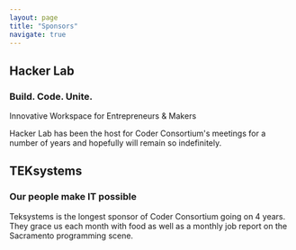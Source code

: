 ```yaml
---
layout: page
title: "Sponsors"
navigate: true
---
```

Hacker Lab
---
### Build. Code. Unite. ### 
Innovative Workspace for Entrepreneurs & Makers     
 
Hacker Lab has been the host for Coder Consortium's meetings for a number of years and hopefully will remain so indefinitely.

TEKsystems
---
### Our people make IT possible ###

Teksystems is the longest sponsor of Coder Consortium going on 4 years.  They grace us each month with food as well as a monthly job report on the Sacramento programming scene.

